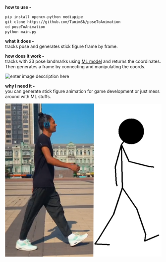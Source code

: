 **how to use -**

    pip install opencv-python mediapipe
    git clone https://github.com/TanimSk/poseToAnimation
    cd poseToAnimation
    python main.py

**what it does -**  
tracks pose and generates stick figure frame by frame.

**how does it work -**  
tracks with 33 pose landmarks using [ML model](https://github.com/google-research/google-research/tree/master/ghum) and returns the coordinates. Then generates a frame by connecting and manipulating the coords.

![enter image description here](https://google.github.io/mediapipe/images/mobile/pose_tracking_full_body_landmarks.png)

**why i need it -**  
you can generate stick figure animation for game development or just mess around with ML stuffs.

![Demo](https://github.com/TanimSk/poseToAnimation/blob/main/demo.png)
